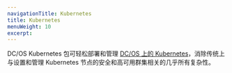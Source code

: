 ```yaml
---
navigationTitle: Kubernetes 
title: Kubernetes 
menuWeight: 10
excerpt:
---
```




DC/OS Kubernetes 包可轻松部署和管理 [DC/OS 上的 Kubernetes](https://mesosphere.com/product/)，消除传统上与设置和管理 Kubernetes 节点的安全和高可用群集相关的几乎所有复杂性。
